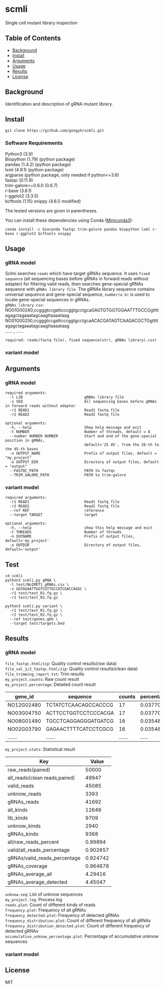 # scmli

Single cell mutant library inspection 

## Table of Contents

- [Background](#background)
- [Install](#install)
- [Arguments](#arguments)
- [Usage](#usage)
- [Results](#results)
- [License](#license)

## Background

Identification and description of gRNA mutant library.

## Install

```
git clone https://github.com/gongyh/scmli.git
```

### Software Requirements

Python3 (3.9)<br />
Biopython (1.79) (python package)<br />
pandas (1.4.2) (python package)<br />
lxml (4.9.1) (python package)<br />
argparse (python package, only needed if python<=3.6)<br />
fastqc (0.11.9)<br />
trim-galore>=0.6.0 (0.6.7)<br />
r-base (3.6.1)<br />
r-ggplot2 (3.3.5)<br />
bcftools (1.15)
snippy (4.6.0 modified)

The tested versions are given in parentheses.


You can install these dependencies using Conda ([Miniconda3](https://docs.conda.io/en/latest/miniconda.html)):
```
conda install -c bioconda fastqc trim-galore pandas biopython lxml r-base r-ggplot2 bcftools snippy
```

## Usage
### gRNA model
Sclmi searches `reads` which have target gRNAs sequence. It uses `fixed sequence` (all sequencing bases before gRNAs in forward reads without adapter) for filtering valid reads, then searches
gene-special gRNAs sequence with `gRNAs library file`. The gRNAs library sequence contains universal sequence and gene-special sequence, `number(a b)` is used to locate gene-special sequences in gRNAs. <br />
`gRNAs_library.csv`:  <br />
NO01G00240,ccgggtccgattcccggtgcctgcaGAGTGTGGTGGAATTTGCCGgttttagagctagaaatagcaagttaaaataag <br />
NO01G00250,ccgggtccgattcccggtgcctgcaACACGATAGTCAAGACGCTGgttttagagctagaaatagcaagttaaaataag <br />
  ...... , ...... <br />
```
required: reads(fastq file), fixed sequence(str), gRNAs library(.csv)
```
### variant model <br />

## Arguments
### gRNA model
```
required arguments:
  -l LIB                            gRNAs library file
  -s SEQ                            All sequencing bases before gRNAs in forward reads without adapter
  -r1 READ1                         Read1 fastq file
  -r2 READ2                         Read2 fastq file

optional arguments:
  -h, --help                        Show help message and exit
  -t NUMBER                         Number of threads, default = 8
  --number NUMBER NUMBER            Start and end of the gene-special position in gRNAs,
                                    default='25 45', from the 26-th to the 45-th bases
  -n OUTPUT_NAME                    Prefix of output files, default = "my_project"
  -o OUTPUT_DIR                     Directory of output files, default = "output"
  --FASTQC_PATH                     PATH to fastqc
  --TRIM_GALORE_PATH                PATH to trim-galore
```
### variant model
```
required arguments:
  -r1 READ1                         Read1 fastq file
  -r2 READ2                         Read2 fastq file
  --ref REF                         reference
  --target TARGET                   target

optional arguments:
  -h, --help                        show this help message and exit
  -t THREADS                        Number of threads
  -n OUTNAME                        Prefix of output files, default='my_project'
  -o OUTDIR                         Directory of output files, default='output'
```

## Test

```
cd scmli
python3 scmli.py gRNA \
  -l test/NoIMET1_gRNAs.csv \
  -s GGTAGAATTGGTCGTTGCCATCGACCAGGC \
  -r1 test/test_R1.fq.gz \
  -r2 test/test_R2.fq.gz

python3 scmli.py variant \
  -r1 test/test_R1.fq.gz \
  -r2 test/test_R2.fq.gz \
  --ref test/genes.gbk \
  --target test/targets.bed
```

## Results
### gRNA model
`file_fastqc.html/zip`: Quality control results(raw data) <br />
`file_val_1/2_fastqc.html/zip`: Quality control results(clean data) <br />
`file_trimming_report.txt`: Trim results <br />
`my_project.counts`:      Raw count result <br />
`my_project.percentage`:  Detailed count result <br />

| gene_id    | sequence             | counts  | percentage | percentage_gRNAs | accumulative_unknow_percentage |
| ---------- | -------------------- | ------- | ---------- | ---------------- | ------------------------------ |
| NO12G02480 | TCTATCTCAACAGCCACCCG | 17      | 0.037707   | 0.040775         | 0.0                            |
| NO03G04750 | ACTTCCTGGTCCTCCCACGA | 17      | 0.037707   | 0.040775         | 0.0                            |
| NO08G01490 | TGCCTCAGGAGGGATGATCG | 16      | 0.035489   | 0.040775         | 0.0                            |
| NO02G03790 | GAGAACTTTTCATCCTCGCG | 16      | 0.035489   | 0.040775         | 0.0                            |
| .......    | .......              | ....... | ......     | ......           | ......                         |

`my_project.stats`: Statistical result <br />

| Key                           | Value    |
| -------                       | -------  |  
|raw_reads(paired)              | 50000    |
|all_reads(clean reads,paired)  | 49947    |
|valid_reads                    | 45085    |
|unknow_reads                   | 3393     | 
|gRNAs_reads                    | 41692    |
|all_kinds                      | 12649    |
|lib_kinds                      | 9709     |
|unknow_kinds                   | 2940     |
|gRNAs_kinds                    | 9368     |
|all/raw_reads_percent          | 0.99894  |
|valid/all_reads_percentage     | 0.902657 |
|gRNAs/valid_reads_percentage   | 0.924742 |
|gRNAs_coverage                 | 0.964878 |
|gRNAs_average_all              | 4.29416  |
|gRNAs_average_detected         | 4.45047  |

`unknow.seq`: List of unknow sequences <br />
`my_project.log`: Process log <br />
`reads.plot`: Count of different kinds of reads <br />
`frequency.plot`: Frequency of all gRNAs <br />
`frequency_detected.plot`: Frequency of detected gRNAs <br />
`frequency_distribution.plot`: Count of different frequency of all gRNAs <br />
`frequency_distribution_detected.plot`: Count of different frequency of detected gRNAs <br />
`accumulative_unknow_percentage.plot`: Percentage of accumulative unknow sequences <br />

### variant model

## License

MIT

